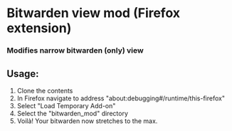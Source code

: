 # Bitwarden view mod (Firefox extension)

### Modifies narrow bitwarden (only) view 
## Usage:

1. Clone the contents
2. In Firefox navigate to address "about:debugging#/runtime/this-firefox"
3. Select "Load Temporary Add-on"
4. Select the "bitwarden_mod" directory
6. Voilà! Your bitwarden now stretches to the max.

